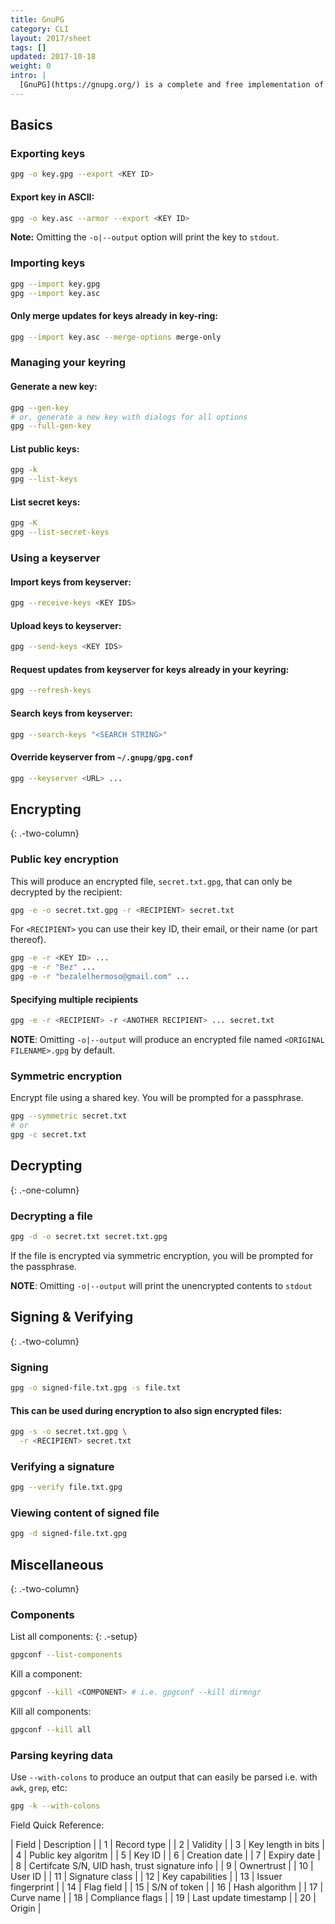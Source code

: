 ```yaml
---
title: GnuPG
category: CLI
layout: 2017/sheet
tags: []
updated: 2017-10-18
weight: 0
intro: |
  [GnuPG](https://gnupg.org/) is a complete and free implementation of the OpenPGP standard.
---
```


Basics
---------------

### Exporting keys

```bash
gpg -o key.gpg --export <KEY ID>
```

#### __Export key in ASCII:__

```bash
gpg -o key.asc --armor --export <KEY ID>
```

__Note:__ Omitting the `-o|--output` option will print the key to `stdout`.

### Importing keys

```bash
gpg --import key.gpg
gpg --import key.asc
```

#### Only merge updates for keys already in key-ring:

```bash
gpg --import key.asc --merge-options merge-only
```

### Managing your keyring

#### Generate a new key:
```bash
gpg --gen-key
# or, generate a new key with dialogs for all options
gpg --full-gen-key
```

#### List public keys:

```bash
gpg -k
gpg --list-keys
```

#### List secret keys:

```bash
gpg -K
gpg --list-secret-keys
```


### Using a keyserver

#### Import keys from keyserver:
```bash
gpg --receive-keys <KEY IDS>
```

#### Upload keys to keyserver:
```bash
gpg --send-keys <KEY IDS>
```

#### Request updates from keyserver for keys already in your keyring:
```bash
gpg --refresh-keys
```

#### Search keys from keyserver:
```bash
gpg --search-keys "<SEARCH STRING>"
```

#### Override keyserver from `~/.gnupg/gpg.conf`
```bash
gpg --keyserver <URL> ...
```


Encrypting
---------
{: .-two-column}

### Public key encryption
This will produce an encrypted file, `secret.txt.gpg`, that can only be decrypted by the recipient:

```bash
gpg -e -o secret.txt.gpg -r <RECIPIENT> secret.txt
```

For `<RECIPIENT>` you can use their key ID, their email, or their name (or part thereof).

```bash
gpg -e -r <KEY ID> ...
gpg -e -r "Bez" ...
gpg -e -r "bezalelhermoso@gmail.com" ...
```

#### Specifying multiple recipients

```bash
gpg -e -r <RECIPIENT> -r <ANOTHER RECIPIENT> ... secret.txt
```

__NOTE__: Omitting `-o|--output` will produce an encrypted file named `<ORIGINAL FILENAME>.gpg` by default.

### Symmetric encryption

Encrypt file using a shared key. You will be prompted for a passphrase.

```bash
gpg --symmetric secret.txt
# or
gpg -c secret.txt
```

Decrypting
---------
{: .-one-column}

### Decrypting a file

```bash
gpg -d -o secret.txt secret.txt.gpg
```

If the file is encrypted via symmetric encryption, you will be prompted for the passphrase.

__NOTE__: Omitting `-o|--output` will print the unencrypted contents to `stdout`

Signing & Verifying
---------
{: .-two-column}

### Signing

```bash
gpg -o signed-file.txt.gpg -s file.txt
```

#### This can be used during encryption to also sign encrypted files:

```bash
gpg -s -o secret.txt.gpg \
  -r <RECIPIENT> secret.txt
```

### Verifying a signature

```bash
gpg --verify file.txt.gpg
```

### Viewing content of signed file

```bash
gpg -d signed-file.txt.gpg
```

Miscellaneous
----------
{: .-two-column}

### Components

List all components:
{: .-setup}

```bash
gpgconf --list-components
```

Kill a component:

```bash
gpgconf --kill <COMPONENT> # i.e. gpgconf --kill dirmngr
```

Kill all components:
```bash
gpgconf --kill all
```

### Parsing keyring data

Use `--with-colons` to produce an output that can easily be parsed i.e. with `awk`, `grep`, etc:

```bash
gpg -k --with-colons
```

Field Quick Reference:

| Field | Description |
| 1     | Record type |
| 2     | Validity |
| 3     | Key length in bits |
| 4     | Public key algoritm |
| 5     | Key ID |
| 6     | Creation date |
| 7     | Expiry date |
| 8     | Certifcate S/N, UID hash, trust signature info |
| 9     | Ownertrust |
| 10    | User ID |
| 11    | Signature class |
| 12    | Key capabilities |
| 13    | Issuer fingerprint |
| 14    | Flag field |
| 15    | S/N of token |
| 16    | Hash algorithm |
| 17    | Curve name |
| 18    | Compliance flags |
| 19    | Last update timestamp |
| 20    | Origin |


